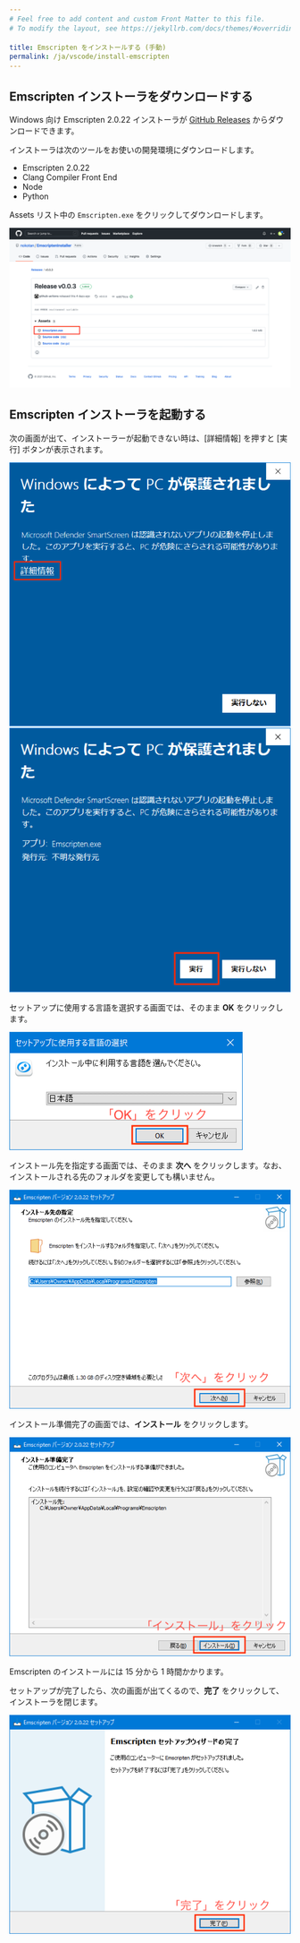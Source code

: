 ```yaml
---
# Feel free to add content and custom Front Matter to this file.
# To modify the layout, see https://jekyllrb.com/docs/themes/#overriding-theme-defaults

title: Emscripten をインストールする (手動)
permalink: /ja/vscode/install-emscripten
---
```


## Emscripten インストーラをダウンロードする

Windows 向け Emscripten 2.0.22 インストーラが [GitHub Releases](https://github.com/nokotan/EmscriptenInstaller/releases/latest) からダウンロードできます。

インストーラは次のツールをお使いの開発環境にダウンロードします。

- Emscripten 2.0.22
- Clang Compiler Front End
- Node
- Python

Assets リスト中の `Emscripten.exe` をクリックしてダウンロードします。

![EmscriptenInstallerInGitHub](/assets/img/building/install-emscripten/emscripten-installer-github.png)

## Emscripten インストーラを起動する

次の画面が出て、インストーラーが起動できない時は、\[詳細情報\] を押すと \[実行\] ボタンが表示されます。

![SmartScreen1](/assets/img/building/setup-visualstudio/smart-screen-guard-1.png)
![SmartScreen2](/assets/img/building/install-emscripten/smart-screen-guard-again.png)

セットアップに使用する言語を選択する画面では、そのまま **OK** をクリックします。

![OpenSiv3DforWebInstaller0_ja.png](/assets/img/building/setup-visualstudio/OpenSiv3DforWebInstaller0_ja.png)

インストール先を指定する画面では、そのまま **次へ** をクリックします。なお、インストールされる先のフォルダを変更しても構いません。

![OpenSiv3DforWebInstaller1_ja.png](/assets/img/building/install-emscripten/emscripten-installer-1-ja.png)

インストール準備完了の画面では、**インストール** をクリックします。

![OpenSiv3DforWebInstaller2_ja.png](/assets/img/building/install-emscripten/emscripten-installer-2-ja.png)

Emscripten のインストールには 15 分から 1 時間かかります。

セットアップが完了したら、次の画面が出てくるので、**完了** をクリックして、インストーラを閉じます。

![OpenSiv3DforWebInstaller4_ja.png](/assets/img/building/install-emscripten/emscripten-installer-3-ja.png)
